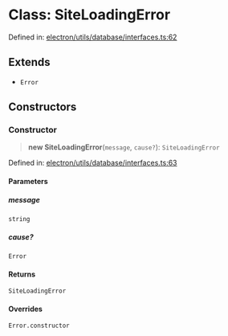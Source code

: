 # Class: SiteLoadingError

Defined in: [electron/utils/database/interfaces.ts:62](https://github.com/Nick2bad4u/Uptime-Watcher/blob/3cce0c3b352c8390536ca3c7399ece50a05faf18/electron/utils/database/interfaces.ts#L62)

## Extends

- `Error`

## Constructors

### Constructor

> **new SiteLoadingError**(`message`, `cause?`): `SiteLoadingError`

Defined in: [electron/utils/database/interfaces.ts:63](https://github.com/Nick2bad4u/Uptime-Watcher/blob/3cce0c3b352c8390536ca3c7399ece50a05faf18/electron/utils/database/interfaces.ts#L63)

#### Parameters

##### message

`string`

##### cause?

`Error`

#### Returns

`SiteLoadingError`

#### Overrides

`Error.constructor`
